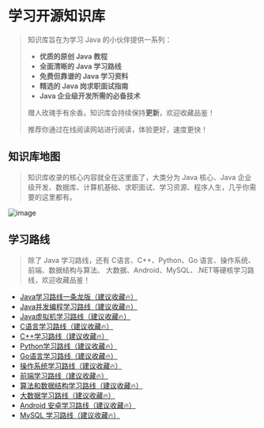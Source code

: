 # 学习开源知识库


> 知识库旨在为学习 Java 的小伙伴提供一系列：
>
> - **优质的原创 Java 教程**
> - **全面清晰的 Java 学习路线**
> - **免费但靠谱的 Java 学习资料**
> - **精选的 Java 岗求职面试指南**
> - **Java 企业级开发所需的必备技术**
>
> 赠人玫瑰手有余香。知识库会持续保持**更新**，欢迎收藏品鉴！
>
> 推荐你通过在线阅读网站进行阅读，体验更好，速度更快！

## 知识库地图

> 知识库收录的核心内容就全在这里面了，大类分为 Java 核心、Java 企业级开发、数据库、计算机基础、求职面试、学习资源、程序人生，几乎你需要的这里都有。

![image](https://itwanger-oss.oss-cn-beijing.aliyuncs.com/tobebetterjavaer/images/tobebetterjavaer-map.png)

## 学习路线

> 除了 Java 学习路线，还有 C语言、C++、Python、Go 语言、操作系统、前端、数据结构与算法、 大数据、Android、MySQL、.NET等硬核学习路线，欢迎收藏品鉴！

- [Java学习路线一条龙版（建议收藏🔥）](docs/learningPath/java/yitiaolong.md)
- [Java并发编程学习路线（建议收藏🔥）](docs/learningPath/java/thread.md)
- [Java虚拟机学习路线（建议收藏🔥）](docs/learningPath/java/jvm.md)
- [C语言学习路线（建议收藏🔥）](docs/learningPath/c.md)
- [C++学习路线（建议收藏🔥）](docs/learningPath/ccc.md)
- [Python学习路线（建议收藏🔥）](docs/learningPath/python.md)
- [Go语言学习路线（建议收藏🔥）](docs/learningPath/go.md)
- [操作系统学习路线（建议收藏🔥）](docs/learningPath/os.md)
- [前端学习路线（建议收藏🔥）](docs/learningPath/qianduan.md)
- [算法和数据结构学习路线（建议收藏🔥）](docs/learningPath/algorithm.md)
- [大数据学习路线（建议收藏🔥）](docs/learningPath/bigdata.md)
- [Android 安卓学习路线（建议收藏🔥）](docs/learningPath/android.md)
- [MySQL 学习路线（建议收藏🔥）](docs/learningPath/mysql.md)
  